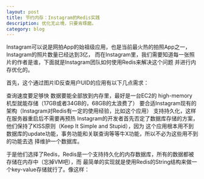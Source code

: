 ```yaml
---
layout: post
title: 节约内存：Instagram的Redis实践
description: 优化无止境，只要肯琢磨。
category: blog
---
```


Instagram可以说是网拍App的始祖级应用，也是当前最火热的拍照App之一，Instagram的照片数量已经达到3亿，
而在Instagram里，我们需要知道每一张照片的作者是谁，下面就是Instagram团队如何使用Redis来解决这个问题
并进行内存优化的。

首先，这个通过图片ID反查用户UID的应用有以下几点需求：

查询速度要足够快
数据要能全部放到内存里，最好是一台EC2的 high-memory 机型就能存储（17GB或者34GB的，68GB的太浪费了）
要合适Instagram现有的架构（Instagram对Redis有一定的使用经验，比如这个应用）
支持持久化，这样在服务器重启后不需要再预热
Instagram的开发者首先否定了数据库存储的方案，他们保持了KISS原则（Keep It Simple and Stupid），因为
这个应用根本用不到数据库的update功能，事务功能和关联查询等等牛X功能，所以不必为这些用不到的功能去选
择维护一个数据库。

于是他们选择了Redis，Redis是一个支持持久化的内存数据库，所有的数据都被存储在内存中（忘掉VM吧），而
最简单的实现就是使用Redis的String结构来做一个key-value存储就行了。像这样：

[Jethro]:    http://blog.nigie1989.tk  "Jethro"
[Instagram]: http://instagram.com/